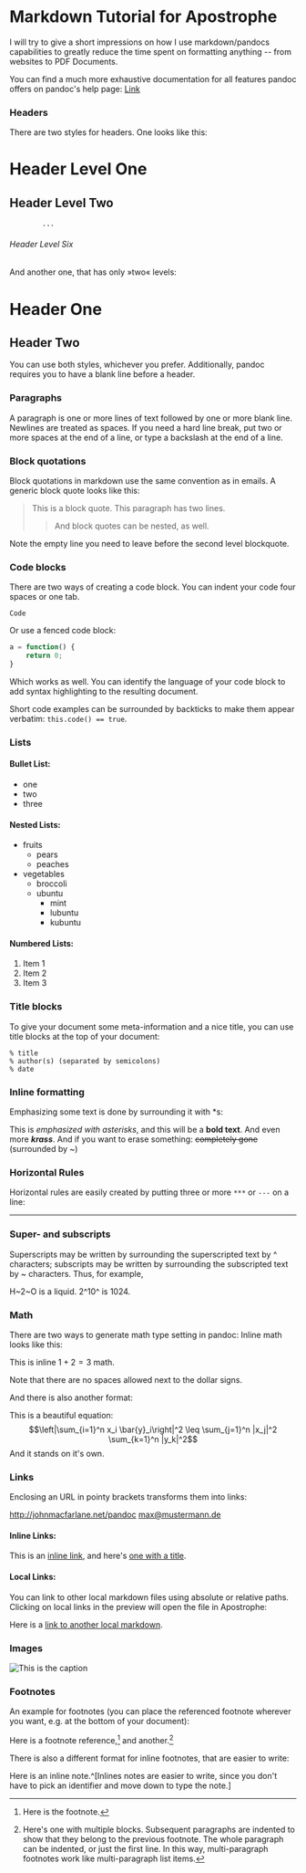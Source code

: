 Markdown Tutorial for Apostrophe
================================

I will try to give a short impressions on how I use markdown/pandocs capabilities to greatly reduce the time spent on formatting anything -- from websites to PDF Documents.

You can find a much more exhaustive documentation for all features pandoc offers on pandoc's help page: [Link](http://johnmacfarlane.net/pandoc/README.html#pandocs-markdown)

### Headers

There are two styles for headers. One looks like this:

# Header Level One
## Header Level Two
	        ...
###### Header Level Six

And another one, that has only »two« levels:

Header One
==========

Header Two
----------

You can use both styles, whichever you prefer. Additionally, pandoc requires you to have a blank line before a header.

### Paragraphs

A paragraph is one or more lines of text followed by one or more blank line. Newlines are treated as spaces. If you need a hard line break, put two or more spaces at the end of a line, or type a backslash at the end of a line.

### Block quotations

Block quotations in markdown use the same convention as in emails. A generic block quote looks like this: 

> This is a block quote. 
> This paragraph has two lines.
> 
> > And block quotes can be nested, as well.

Note the empty line you need to leave before the second level blockquote.

### Code blocks

There are two ways of creating a code block. You can indent your code four spaces or one tab.

	Code

Or use a fenced code block:

```javascript
a = function() {
	return 0;
}
```

Which works as well. You can identify the language of your code block to add syntax highlighting to the resulting document.

Short code examples can be surrounded by backticks to make them appear verbatim: `this.code() == true`.

### Lists

#### Bullet List:

* one
* two
* three

#### Nested Lists:

* fruits
	+ pears
	+ peaches
* vegetables
	+ broccoli
	+ ubuntu
		- mint
		- lubuntu
		- kubuntu

#### Numbered Lists:

1. Item 1
2. Item 2
3. Item 3

### Title blocks

To give your document some meta-information and a nice title, you can use title blocks at the top of your document: 

	% title
	% author(s) (separated by semicolons)
	% date

### Inline formatting

Emphasizing some text is done by surrounding it with *s:

This is *emphasized with asterisks*, and this will be a **bold text**. And even more ***krass***. And if you want to erase something: ~~completely gone~~ (surrounded by ~)

### Horizontal Rules

Horizontal rules are easily created by putting three or more `***` or `---` on a line:

*****


### Super- and subscripts

Superscripts may be written by surrounding the superscripted text by ^ characters; subscripts may be written by surrounding the subscripted text by ~ characters. Thus, for example,

H~2~O is a liquid.  2^10^ is 1024.

### Math

There are two ways to generate math type setting in pandoc: Inline math looks like this: 

This is inline $1 + 2 = 3$ math.

Note that there are no spaces allowed next to the dollar signs. 

And there is also another format: 

This is a beautiful equation: $$\left|\sum_{i=1}^n x_i \bar{y}_i\right|^2 \leq \sum_{j=1}^n |x_j|^2 \sum_{k=1}^n |y_k|^2$$ And it stands on it's own.

### Links

Enclosing an URL in pointy brackets transforms them into links:

<http://johnmacfarlane.net/pandoc>
<max@mustermann.de>

#### Inline Links: 

This is an [inline link](/url), and here's [one with
a title](http://fsf.org "click here for a good time!").

#### Local Links:

You can link to other local markdown files using absolute or relative
paths. Clicking on local links in the preview will open the file in
Apostrophe:

Here is a [link to another local markdown](./local_markdown.md).

### Images

![This is the caption](markdown-mark.svg)

### Footnotes

An example for footnotes (you can place the referenced footnote wherever you want, e.g. at the bottom of your document):

Here is a footnote reference,[^1] and another.[^longnote]

[^1]: Here is the footnote.

[^longnote]: Here's one with multiple blocks.
	Subsequent paragraphs are indented to show that they belong to the previous footnote.
	The whole paragraph can be indented, or just the first line.  In this way, multi-paragraph footnotes work like multi-paragraph list items.

There is also a different format for inline footnotes, that are easier to write:

Here is an inline note.^[Inlines notes are easier to write, since you don't have to pick an identifier and move down to type the note.]